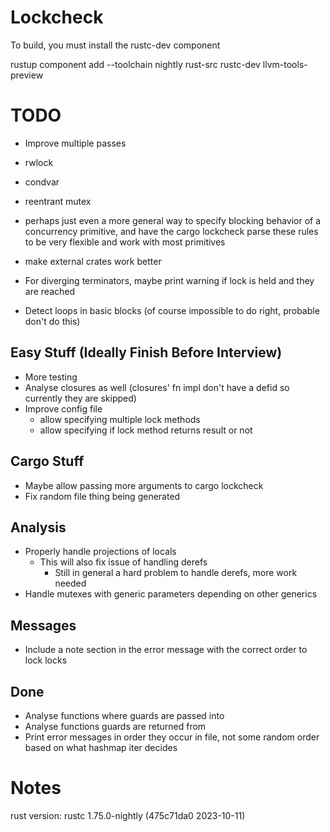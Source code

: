 # Lockcheck

To build, you must install the rustc-dev component

  rustup component add --toolchain nightly rust-src rustc-dev llvm-tools-preview

# TODO

- Improve multiple passes

- rwlock
- condvar
- reentrant mutex
- perhaps just even a more general way to specify blocking behavior of a concurrency primitive, and have the cargo lockcheck parse these rules to be very flexible and work with most primitives

- make external crates work better

- For diverging terminators, maybe print warning if lock is held and they are reached
- Detect loops in basic blocks (of course impossible to do right, probable don't do this)

## Easy Stuff (Ideally Finish Before Interview)

- More testing
- Analyse closures as well (closures' fn impl don't have a defid so currently they are skipped)
- Improve config file
    - allow specifying multiple lock methods
    - allow specifying if lock method returns result or not

## Cargo Stuff

- Maybe allow passing more arguments to cargo lockcheck
- Fix random file thing being generated

## Analysis

- Properly handle projections of locals
    - This will also fix issue of handling derefs
        - Still in general a hard problem to handle derefs, more work needed
- Handle mutexes with generic parameters depending on other generics

## Messages

- Include a note section in the error message with the correct order to lock locks

## Done

- Analyse functions where guards are passed into
- Analyse functions guards are returned from
- Print error messages in order they occur in file, not some random order based on what hashmap iter decides

# Notes

rust version: rustc 1.75.0-nightly (475c71da0 2023-10-11)
